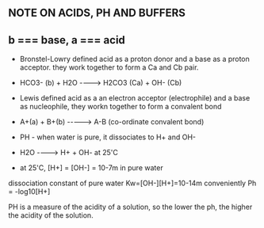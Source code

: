## NOTE ON ACIDS, PH AND BUFFERS

## b === base, a === acid

- Bronstel-Lowry defined acid as a proton donor and a base as a proton acceptor. they work together to form a Ca and Cb pair. 
- HCO3- (b) + H2O ----> H2CO3 (Ca) + OH- (Cb)

- Lewis defined acid as a an electron acceptor (electrophile) and a base as nucleophile, they workn together to form a convalent bond 
-  A+(a) + B+(b) -----> A-B (co-ordinate convalent bond)

- PH - when water is pure, it dissociates to H+ and OH-
- H2O ----> H+  +  OH-  at 25'C
- at 25'C, [H+] = [OH-] = 10-7m in pure water 

dissociation constant of pure water Kw=[OH-][H+]=10-14m
conveniently Ph = -log10[H+]

PH is a measure of the acidity of a solution, so the lower the ph, the higher the acidity of the solution. 